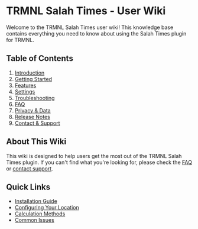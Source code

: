 # TRMNL Salah Times - User Wiki

Welcome to the TRMNL Salah Times user wiki! This knowledge base contains everything you need to know about using the Salah Times plugin for TRMNL.

## Table of Contents

1. [Introduction](introduction.md)
2. [Getting Started](getting-started.md)
3. [Features](features.md)
4. [Settings](settings.md)
5. [Troubleshooting](troubleshooting.md)
6. [FAQ](faq.md)
7. [Privacy & Data](privacy-data.md)
8. [Release Notes](release-notes.md)
9. [Contact & Support](contact-support.md)

## About This Wiki

This wiki is designed to help users get the most out of the TRMNL Salah Times plugin. If you can't find what you're looking for, please check the [FAQ](faq.md) or [contact support](contact-support.md).

## Quick Links

- [Installation Guide](getting-started.md#installation)
- [Configuring Your Location](settings.md#location)
- [Calculation Methods](settings.md#calculation-methods)
- [Common Issues](troubleshooting.md#common-issues)
